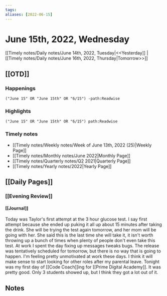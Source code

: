 ```yaml
---
tags:
aliases: [2022-06-15]
---
```


# June 15th, 2022, Wednesday

[[Timely notes/Daily notes/June 14th, 2022, Tuesday|<<Yesterday]] | [[Timely notes/Daily notes/June 16th, 2022, Thursday|Tomorrow>>]]

## [[OTD]]

### Happenings

```query
("June 15" OR "June 15th" OR "6/15") -path:Readwise
```

### Highlights

```query
("June 15" OR "June 15th" OR "6/15") path:Readwise
```

### Timely notes
- [[Timely notes/Weekly notes/Week of June 13th, 2022 (25)|Weekly Page]]
- [[Timely notes/Monthly notes/June 2022|Monthly Page]]
- [[Timely notes/Quarterly notes/Q2 2021|Quarterly Page]]
- [[Timely notes/Yearly notes/2022|Yearly Page]]

## [[Daily Pages]]

### [[Evening Review]]

#### [[Journal]]

Today was Taylor's first attempt at the 3 hour glucose test. I say first attempt because she ended up puking it all up about 15 minutes after taking the drink. She will be trying the test again tomorrow, and her mom will be going with her. She said this is the last time she will take it, it isn't worth throwing up a bunch of times when plenty of people don't even take this test. At work I spent the day fixing up messages tweaks bugs. The release was tentatively scheduled for tomorrow, but there is no way that is going to happen. I'm feeling pretty unmotivated at work these days. I think it will make sense to start looking for other roles after my parental leave. Tonight was my first day of [[Code Coach]]ing for [[Prime Digital Academy]]. It was pretty good. Only 3 students showed up, but I think they got a lot out of it.

## Notes
